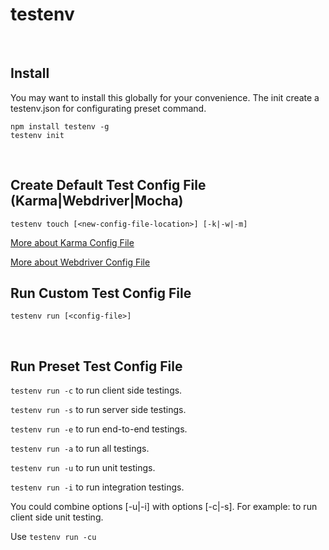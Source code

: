 # testenv
<br>



## Install
You may want to install this globally for your convenience. The init create a testenv.json for configurating preset command.
```
npm install testenv -g
testenv init
```
<br>



## Create Default Test Config File (Karma|Webdriver|Mocha)
```
testenv touch [<new-config-file-location>] [-k|-w|-m]
```

[More about Karma Config File](/lib/cli/touch/karma.md)

[More about Webdriver Config File](/lib/cli/touch/webdriver.md)
<br>



## Run Custom Test Config File
```
testenv run [<config-file>]
```
<br>



## Run Preset Test Config File
```testenv run -c``` to run client side testings.

```testenv run -s``` to run server side testings.

```testenv run -e``` to run end-to-end testings.

```testenv run -a``` to run all testings.

```testenv run -u``` to run unit testings.

```testenv run -i``` to run integration testings.

You could combine options [-u|-i] with options [-c|-s]. For example: to run client side unit testing.

Use ```testenv run -cu```
<br>